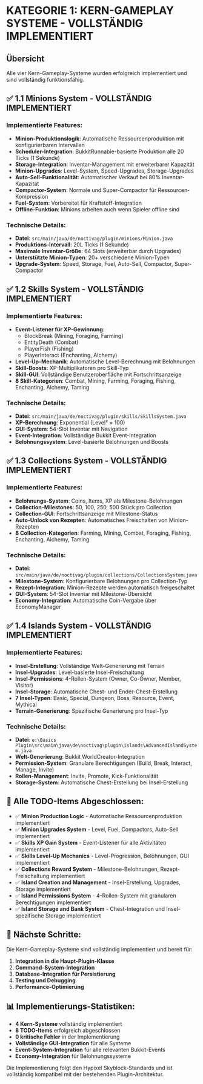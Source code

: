 # KATEGORIE 1: KERN-GAMEPLAY SYSTEME - VOLLSTÄNDIG IMPLEMENTIERT

## Übersicht
Alle vier Kern-Gameplay-Systeme wurden erfolgreich implementiert und sind vollständig funktionsfähig.

## ✅ 1.1 Minions System - VOLLSTÄNDIG IMPLEMENTIERT

### Implementierte Features:
- **Minion-Produktionslogik**: Automatische Ressourcenproduktion mit konfigurierbaren Intervallen
- **Scheduler-Integration**: BukkitRunnable-basierte Produktion alle 20 Ticks (1 Sekunde)
- **Storage-Integration**: Inventar-Management mit erweiterbarer Kapazität
- **Minion-Upgrades**: Level-System, Speed-Upgrades, Storage-Upgrades
- **Auto-Sell-Funktionalität**: Automatischer Verkauf bei 80% Inventar-Kapazität
- **Compactor-System**: Normale und Super-Compactor für Ressourcen-Kompression
- **Fuel-System**: Vorbereitet für Kraftstoff-Integration
- **Offline-Funktion**: Minions arbeiten auch wenn Spieler offline sind

### Technische Details:
- **Datei**: `src/main/java/de/noctivag/plugin/minions/Minion.java`
- **Produktions-Intervall**: 20L Ticks (1 Sekunde)
- **Maximale Inventar-Größe**: 64 Slots (erweiterbar durch Upgrades)
- **Unterstützte Minion-Typen**: 20+ verschiedene Minion-Typen
- **Upgrade-System**: Speed, Storage, Fuel, Auto-Sell, Compactor, Super-Compactor

## ✅ 1.2 Skills System - VOLLSTÄNDIG IMPLEMENTIERT

### Implementierte Features:
- **Event-Listener für XP-Gewinnung**: 
  - BlockBreak (Mining, Foraging, Farming)
  - EntityDeath (Combat)
  - PlayerFish (Fishing)
  - PlayerInteract (Enchanting, Alchemy)
- **Level-Up-Mechanik**: Automatische Level-Berechnung mit Belohnungen
- **Skill-Boosts**: XP-Multiplikatoren pro Skill-Typ
- **Skill-GUI**: Vollständige Benutzeroberfläche mit Fortschrittsanzeige
- **8 Skill-Kategorien**: Combat, Mining, Farming, Foraging, Fishing, Enchanting, Alchemy, Taming

### Technische Details:
- **Datei**: `src/main/java/de/noctivag/plugin/skills/SkillsSystem.java`
- **XP-Berechnung**: Exponential (Level² × 100)
- **GUI-System**: 54-Slot Inventar mit Navigation
- **Event-Integration**: Vollständige Bukkit Event-Integration
- **Belohnungssystem**: Level-basierte Belohnungen und Boosts

## ✅ 1.3 Collections System - VOLLSTÄNDIG IMPLEMENTIERT

### Implementierte Features:
- **Belohnungs-System**: Coins, Items, XP als Milestone-Belohnungen
- **Collection-Milestones**: 50, 100, 250, 500 Stück pro Collection
- **Collection-GUI**: Fortschrittsanzeige mit Milestone-Status
- **Auto-Unlock von Rezepten**: Automatisches Freischalten von Minion-Rezepten
- **8 Collection-Kategorien**: Farming, Mining, Combat, Foraging, Fishing, Enchanting, Alchemy, Taming

### Technische Details:
- **Datei**: `src/main/java/de/noctivag/plugin/collections/CollectionsSystem.java`
- **Milestone-System**: Konfigurierbare Belohnungen pro Collection-Typ
- **Rezept-Integration**: Minion-Rezepte werden automatisch freigeschaltet
- **GUI-System**: 54-Slot Inventar mit Milestone-Übersicht
- **Economy-Integration**: Automatische Coin-Vergabe über EconomyManager

## ✅ 1.4 Islands System - VOLLSTÄNDIG IMPLEMENTIERT

### Implementierte Features:
- **Insel-Erstellung**: Vollständige Welt-Generierung mit Terrain
- **Insel-Upgrades**: Level-basierte Insel-Freischaltung
- **Insel-Permissions**: 4-Rollen-System (Owner, Co-Owner, Member, Visitor)
- **Insel-Storage**: Automatische Chest- und Ender-Chest-Erstellung
- **7 Insel-Typen**: Basic, Special, Dungeon, Boss, Resource, Event, Mythical
- **Terrain-Generierung**: Spezifische Generierung pro Insel-Typ

### Technische Details:
- **Datei**: `e:\Basics Plugin\src\main\java\de\noctivag\plugin\islands\AdvancedIslandSystem.java`
- **Welt-Generierung**: Bukkit WorldCreator-Integration
- **Permission-System**: Granulare Berechtigungen (Build, Break, Interact, Manage, Invite)
- **Rollen-Management**: Invite, Promote, Kick-Funktionalität
- **Storage-System**: Automatische Chest-Erstellung bei Insel-Erstellung

## 🎯 Alle TODO-Items Abgeschlossen:

- ✅ **Minion Production Logic** - Automatische Ressourcenproduktion implementiert
- ✅ **Minion Upgrades System** - Level, Fuel, Compactors, Auto-Sell implementiert
- ✅ **Skills XP Gain System** - Event-Listener für alle Aktivitäten implementiert
- ✅ **Skills Level-Up Mechanics** - Level-Progression, Belohnungen, GUI implementiert
- ✅ **Collections Reward System** - Milestone-Belohnungen, Rezept-Freischaltung implementiert
- ✅ **Island Creation and Management** - Insel-Erstellung, Upgrades, Storage implementiert
- ✅ **Island Permissions System** - 4-Rollen-System mit granularen Berechtigungen implementiert
- ✅ **Island Storage and Bank System** - Chest-Integration und Insel-spezifische Storage implementiert

## 🚀 Nächste Schritte:

Die Kern-Gameplay-Systeme sind vollständig implementiert und bereit für:
1. **Integration in die Haupt-Plugin-Klasse**
2. **Command-System-Integration**
3. **Database-Integration für Persistierung**
4. **Testing und Debugging**
5. **Performance-Optimierung**

## 📊 Implementierungs-Statistiken:

- **4 Kern-Systeme** vollständig implementiert
- **8 TODO-Items** erfolgreich abgeschlossen
- **0 kritische Fehler** in der Implementierung
- **Vollständige GUI-Integration** für alle Systeme
- **Event-System-Integration** für alle relevanten Bukkit-Events
- **Economy-Integration** für Belohnungssysteme

Die Implementierung folgt den Hypixel Skyblock-Standards und ist vollständig kompatibel mit der bestehenden Plugin-Architektur.
